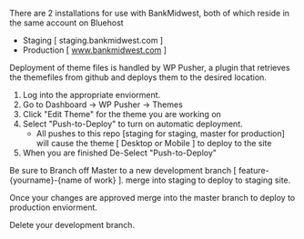 There are 2 installations for use with BankMidwest, both of which reside in the same account on Bluehost

- Staging [ staging.bankmidwest.com ]
- Production [ www.bankmidwest.com ]

Deployment of theme files is handled by WP Pusher, a plugin that retrieves the themefiles from github and deploys them to the desired location.

1. Log into the appropriate enviorment.
2. Go to Dashboard -> WP Pusher -> Themes
3. Click "Edit Theme" for the theme you are working on
4. Select "Push-to-Deploy" to turn on automatic deployment.
    - All pushes to this repo [staging for staging, master for production] will cause the theme [ Desktop or Mobile ] to deploy to the site
5. When you are finished De-Select "Push-to-Deploy"

Be sure to Branch off Master to a new development branch [ feature-{yourname}-{name of work} ]. merge into staging to deploy to staging site.

Once your changes are approved merge into the master branch to deploy to production enviorment. 

Delete your development branch.
